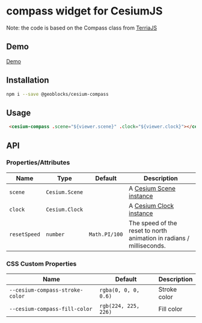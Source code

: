 # compass widget for CesiumJS

Note: the code is based on the Compass class from [TerriaJS](https://github.com/TerriaJS/terriajs/blob/master/lib/ReactViews/Map/Navigation/Compass.jsx)

## Demo

[Demo](https://geoblocks.github.io/cesium-helpers/cesium-compass.html)

## Installation

```bash
npm i --save @geoblocks/cesium-compass
```

## Usage

```html
 <cesium-compass .scene="${viewer.scene}" .clock="${viewer.clock}"></cesium-compass>
```

## API

### Properties/Attributes

| Name            | Type             | Default         | Description
| --------------- | ---------------- | --------------- | -----------
| `scene`         | `Cesium.Scene`   |                 | A [Cesium Scene instance](https://cesium.com/docs/cesiumjs-ref-doc/Scene.html)
| `clock`         | `Cesium.Clock`   |                 | A [Cesium Clock instance](https://cesium.com/docs/cesiumjs-ref-doc/Clock.html)
| `resetSpeed`    | `number`         | `Math.PI/100`   | The speed of the reset to north animation in radians / milliseconds.

### CSS Custom Properties

| Name                                | Default              | Description
| ----------------------------------- | -------------------- | -----------
| `--cesium-compass-stroke-color`     | `rgba(0, 0, 0, 0.6)` | Stroke color
| `--cesium-compass-fill-color`       | `rgb(224, 225, 226)` | Fill color
